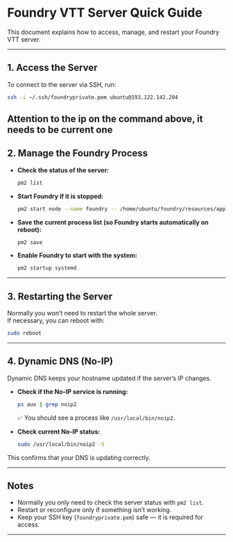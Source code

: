 # Foundry VTT Server Quick Guide

This document explains how to access, manage, and restart your Foundry VTT server.

---

## 1. Access the Server
To connect to the server via SSH, run:

```bash
ssh -i ~/.ssh/foundryprivate.pem ubuntu@193.122.142.204
```
Attention to the ip on the command above, it needs to be current one
---

## 2. Manage the Foundry Process

- **Check the status of the server:**
  ```bash
  pm2 list
  ```

- **Start Foundry if it is stopped:**
  ```bash
  pm2 start node --name foundry -- /home/ubuntu/foundry/resources/app/main.js --dataPath=/home/ubuntu/foundryuserdata
  ```

- **Save the current process list (so Foundry starts automatically on reboot):**
  ```bash
  pm2 save
  ```

- **Enable Foundry to start with the system:**
  ```bash
  pm2 startup systemd
  ```

---

## 3. Restarting the Server

Normally you won’t need to restart the whole server.  
If necessary, you can reboot with:

```bash
sudo reboot
```

---

## 4. Dynamic DNS (No-IP)

Dynamic DNS keeps your hostname updated if the server’s IP changes.

- **Check if the No-IP service is running:**
  ```bash
  ps aux | grep noip2
  ```
  ✅ You should see a process like `/usr/local/bin/noip2`.

- **Check current No-IP status:**
  ```bash
  sudo /usr/local/bin/noip2 -S
  ```

This confirms that your DNS is updating correctly.

---

## Notes
- Normally you only need to check the server status with `pm2 list`.  
- Restart or reconfigure only if something isn’t working.  
- Keep your SSH key (`foundryprivate.pem`) safe — it is required for access.

---
